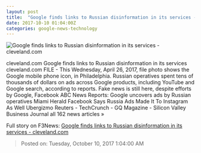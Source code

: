 ```yaml
---
layout: post
title:  "Google finds links to Russian disinformation in its services - cleveland.com"
date: 2017-10-10 01:04:00Z
categories: google-news-technology
---
```


![Google finds links to Russian disinformation in its services - cleveland.com](http://image.cleveland.com/home/cleve-media/width620/img/nationworld_impact/photo/23569006-standard.jpg)

cleveland.com Google finds links to Russian disinformation in its services cleveland.com FILE - This Wednesday, April 26, 2017, file photo shows the Google mobile phone icon, in Philadelphia. Russian operatives spent tens of thousands of dollars on ads across Google products, including YouTube and Google search, according to reports. Fake news is still here, despite efforts by Google, Facebook ABC News Reports: Google uncovers ads by Russian operatives Miami Herald Facebook Says Russia Ads Made It To Instagram As Well Ubergizmo Reuters - TechCrunch - GQ Magazine - Silicon Valley Business Journal all 162 news articles »


Full story on F3News: [Google finds links to Russian disinformation in its services - cleveland.com](http://www.f3nws.com/n/4uaBMJ)

> Posted on: Tuesday, October 10, 2017 1:04:00 AM
